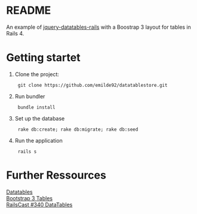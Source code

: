 # README

An example of [jquery-datatables-rails] with a Boostrap 3 layout for tables in Rails 4.

# Getting startet

1. Clone the project:

        git clone https://github.com/emilde92/datatablestore.git

1. Run bundler

        bundle install

1. Set up the database

        rake db:create; rake db:migrate; rake db:seed

1. Run the application

        rails s

# Further Ressources

[Datatables]<br>
[Bootstrap 3 Tables]<br>
[RailsCast #340 DataTables]

[jquery-datatables-rails]: https://raw.githubusercontent.com/rweng/jquery-datatables-rails
[Datatables]: http://www.datatables.net/manual/styling/bootstrap
[Bootstrap 3 Tables]: http://getbootstrap.com/css/#tables
[RailsCast #340 DataTables]: http://railscasts.com/episodes/340-datatables
